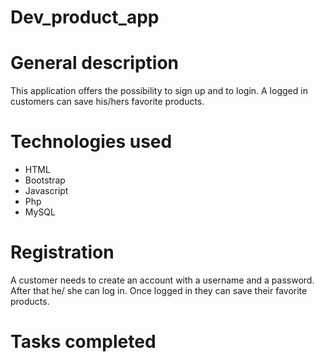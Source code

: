 # Dev_product_app
# General description
This application offers the possibility to sign up and to login.
A logged in customers can save his/hers favorite products.
# Technologies used
* HTML
* Bootstrap
* Javascript
* Php
* MySQL 
# Registration 
A customer needs to create an account with a username and a password. 
After that he/ she can log in. 
Once logged in they can save their favorite products. 
# Tasks completed
